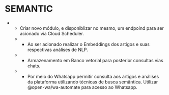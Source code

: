 # SEMANTIC
* - Criar novo módulo, e disponiblizar no mesmo, um endpoind para ser acionado via Cloud Scheduler.
  * - Ao ser acionado realizar o Embeddings dos artigos e suas respectivas análises de NLP. 
  * - Armazenamento em Banco vetorial para posterior consultas vias chats.
  * - Por meio do Whatsapp permitir consulta aos artigos e análises da plataforma utilizando técnicas de busca semântica. Utilizar @open-wa/wa-automate para acesso ao Whatsapp.